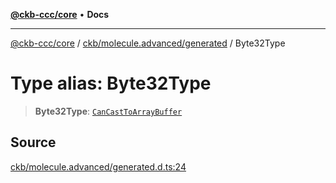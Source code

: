 [**@ckb-ccc/core**](README.md) • **Docs**

***

[@ckb-ccc/core](README.md) / [ckb/molecule.advanced/generated](ckb.molecule.advanced.generated.md) / Byte32Type

# Type alias: Byte32Type

> **Byte32Type**: [`CanCastToArrayBuffer`](ckb.molecule.advanced.generated.Type.CanCastToArrayBuffer.md)

## Source

[ckb/molecule.advanced/generated.d.ts:24](https://github.com/SpectreMercury/ccc/blob/1b34760fdeb60ebebc0a7e641c12ef11dff1e7d0/packages/core/src/ckb/molecule.advanced/generated.d.ts#L24)
